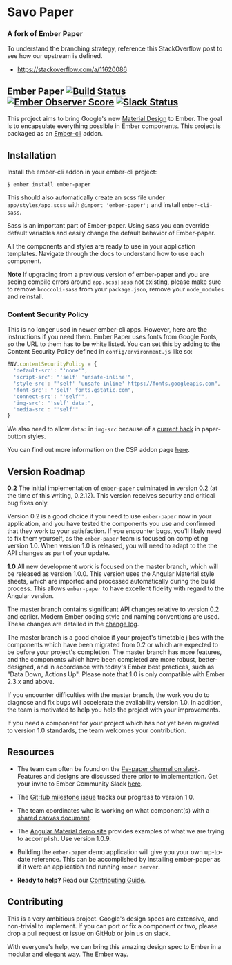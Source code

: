 # Savo Paper
### A fork of Ember Paper

To understand the branching strategy, reference this StackOverflow post to see how our upstream is defined.

* https://stackoverflow.com/a/11620086

## Ember Paper [![Build Status](https://travis-ci.org/miguelcobain/ember-paper.svg)](https://travis-ci.org/miguelcobain/ember-paper) [![Ember Observer Score](http://emberobserver.com/badges/ember-paper.svg)](http://emberobserver.com/addons/ember-paper) [![Slack Status](https://ember-community-slackin.herokuapp.com/badge.svg)](https://ember-community-slackin.herokuapp.com/)

This project aims to bring Google's new [Material Design](https://www.google.com/design/spec/material-design/introduction.html) to Ember. The goal is to encapsulate everything possible in Ember components. This project is packaged as an [Ember-cli](http://www.ember-cli.com/) addon.

## Installation

Install the ember-cli addon in your ember-cli project:

```
$ ember install ember-paper
```

This should also automatically create an scss file under `app/styles/app.scss` with `@import 'ember-paper';` and install `ember-cli-sass`.

Sass is an important part of Ember-paper. Using sass you can override default variables and easily change the default behavior of Ember-paper.

All the components and styles are ready to use in your application templates.
Navigate through the docs to understand how to use each component.

**Note** If upgrading from a previous version of ember-paper and you are seeing compile errors around `app.scss|sass` not existing, please make sure to remove `broccoli-sass` from your `package.json`, remove your `node_modules` and reinstall.

### Content Security Policy

This is no longer used in newer ember-cli apps. However, here are the instructions if you need them.
Ember Paper uses fonts from Google Fonts, so the URL to them has to be white listed.  You can set this by adding to the Content Security Policy defined in `config/environment.js` like so:

```js
ENV.contentSecurityPolicy = {
  'default-src': "'none'",
  'script-src': "'self' 'unsafe-inline'",
  'style-src': "'self' 'unsafe-inline' https://fonts.googleapis.com",
  'font-src': "'self' fonts.gstatic.com",
  'connect-src': "'self'",
  'img-src': "'self' data:",
  'media-src': "'self'"
}
```

We also need to allow `data:` in `img-src` because of a [current hack](https://github.com/angular/material/blob/v1.1.4/src/components/button/button.scss#L123) in paper-button styles.

You can find out more information on the CSP addon page [here](https://github.com/rwjblue/ember-cli-content-security-policy#ember-cli-content-security-policy).

## Version Roadmap

**0.2** The initial implementation of `ember-paper` culminated in version 0.2 (at the time of this writing, 0.2.12). This version receives security and critical bug fixes only.

Version 0.2 is a good choice if you need to use `ember-paper` now in your application, and you have tested the components you use and confirmed that they work to your satisfaction. If you encounter bugs, you'll likely need to fix them yourself, as the `ember-paper` team is focused on completing version 1.0. When version 1.0 is released, you will need to adapt to the the API changes as part of your update.

**1.0** All new development work is focused on the master branch, which will be released as version 1.0.0. This version uses the Angular Material style sheets, which are imported and processed automatically during the build process. This allows `ember-paper` to have excellent fidelity with regard to the Angular version.

The master branch contains significant API changes relative to version 0.2 and earlier. Modern Ember coding style and naming conventions are used. These changes are detailed in the [change log](CHANGELOG.md).

The master branch is a good choice if your project's timetable jibes with the components which have been migrated from 0.2 or which are expected to be before your project's completion. The master branch has more features, and the components which have been completed are more robust, better-designed, and in accordance with today's Ember best practices, such as "Data Down, Actions Up". Please note that 1.0 is only compatible with Ember 2.3.x and above.

If you encounter difficulties with the master branch, the work you do to diagnose and fix bugs will accelerate the availability version 1.0. In addition, the team is motivated to help you help the project with your improvements.

If you need a component for your project which has not yet been migrated to version 1.0 standards, the team welcomes your contribution.

## Resources

- The team can often be found on the [#e-paper channel on slack](https://embercommunity.slack.com/messages/e-paper/). Features and designs are discussed there prior to implementation. Get your invite to Ember Community Slack [here](https://ember-community-slackin.herokuapp.com/).

- The [GitHub milestone issue](https://github.com/miguelcobain/ember-paper/issues/249) tracks our progress to version 1.0.

- The team coordinates who is working on what component(s) with a [shared canvas document](https://usecanvas.com/emberpaper/backlog/5lluHTIZAI8G2797TdEcsD).

- The [Angular Material demo site](https://material.angularjs.org/1.0.9/) provides examples of what we are trying to accomplish. Use version 1.0.9.

- Building the `ember-paper` demo application will give you your own up-to-date reference. This can be accomplished by installing ember-paper as if it were an application and running `ember server`.

- **Ready to help?** Read our [Contributing Guide](CONTRIBUTING.md).

## Contributing

This is a very ambitious project. Google's design specs are extensive, and non-trivial to implement. If you can port or fix a component or two, please drop a pull request or issue on GitHub or join us on slack.

With everyone's help, we can bring this amazing design spec to Ember in a modular and elegant way. The Ember way.
